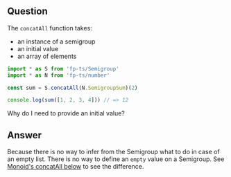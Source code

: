 ## Question

The `concatAll` function takes:

- an instance of a semigroup
- an initial value
- an array of elements

```ts
import * as S from 'fp-ts/Semigroup'
import * as N from 'fp-ts/number'

const sum = S.concatAll(N.SemigroupSum)(2)

console.log(sum([1, 2, 3, 4])) // => 12
```

Why do I need to provide an initial value?

## Answer

Because there is no way to infer from the Semigroup what to do in case of an empty list. There is no way to define an `empty` value on a Semigroup. See [Monoid's concatAll below](https://github.com/enricopolanski/functional-programming/#the-concatall-function-1) to see the difference.
